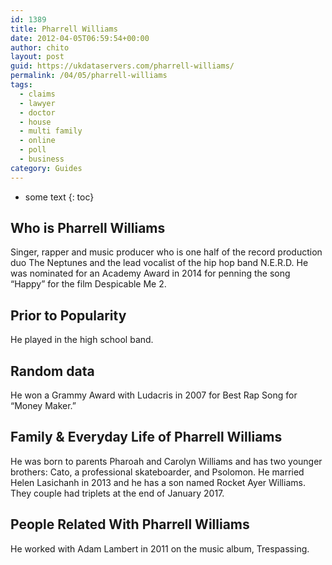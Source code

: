 ```yaml
---
id: 1389
title: Pharrell Williams
date: 2012-04-05T06:59:54+00:00
author: chito
layout: post
guid: https://ukdataservers.com/pharrell-williams/
permalink: /04/05/pharrell-williams
tags:
  - claims
  - lawyer
  - doctor
  - house
  - multi family
  - online
  - poll
  - business
category: Guides
---
```


* some text
{: toc}
          
          
## Who is  Pharrell Williams
                  
                  
                  
Singer, rapper and music producer who is one half of the record production duo The Neptunes and the lead vocalist of the hip hop band N.E.R.D. He was nominated for an Academy Award in 2014 for penning the song &#8220;Happy&#8221; for the film Despicable Me 2. 
                  
                
                
                
## Prior to Popularity 
                  
                  
                  
He played in the high school band. 
                  
                
                
                
## Random data 
                  
                  
                  
He won a Grammy Award with Ludacris in 2007 for Best Rap Song for &#8220;Money Maker.&#8221; 
                  
                
                
                
## Family & Everyday Life of Pharrell Williams
                  
                  
                  
He was born to parents Pharoah and Carolyn Williams and has two younger brothers: Cato, a professional skateboarder, and Psolomon. He married Helen Lasichanh in 2013 and he has a son named Rocket Ayer Williams. They couple had triplets at the end of January 2017.
                  
                
                
                
## People Related With  Pharrell Williams
                  
                  
                  
He worked with Adam Lambert in 2011 on the music album, Trespassing.
                  
                
              
            
          
          
          
    
    
  
